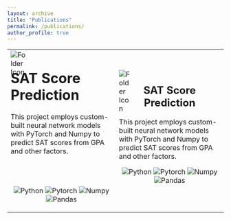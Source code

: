 ```yaml
---
layout: archive
title: "Publications"
permalink: /publications/
author_profile: true
---
```


<table>
  <tr>
    <td width="50%" onclick="window.location='https://github.com/huy310304/SAT-score-prediction';" style="position: relative; cursor: pointer;">
      <div style="position: absolute; width: 35px; background-size: cover; padding-botton:10px; paddint-left:10px"><img src="https://github.com/huy310304/huy310304.github.io/assets/114793725/9cfc3101-922c-4a76-ba43-75b0b44dcd29" alt="Folder Icon"/></div>
      <h1 align="left">SAT Score Prediction</h1>
      <p>This project employs custom-built neural network models with PyTorch and Numpy to predict SAT scores from GPA and other factors.</p>
      <br>
      <br>
      <p align="center">
        <img src="https://img.shields.io/badge/Python-3776AB?style=flat&logo=python&logoColor=white" alt="Python"/>
        <img src="https://img.shields.io/badge/PyTorch-%23EE4C2C.svg?&style=flat&logo=PyTorch&logoColor=white" alt="Pytorch"/>
        <img src="https://img.shields.io/badge/Numpy-%23013243.svg?&style=flat&logo=numpy&logoColor=white" alt="Numpy"/>
        <img src="https://img.shields.io/badge/Pandas-%23150458.svg?style=flat&logo=pandas&logoColor=white" alt="Pandas"/>
      </p>
    </td>
   <td width="50%" onclick="window.location='https://github.com/huy310304/SAT-score-prediction';" style="position: relative; cursor: pointer;">
      <div style="position: absolute; width: 30px; background-size: cover; padding-botton:10px; paddint-left:10px"><img src="https://github.com/huy310304/huy310304.github.io/assets/114793725/9cfc3101-922c-4a76-ba43-75b0b44dcd29" alt="Folder Icon"/></div>
      <h2 align="center">SAT Score Prediction</h2>
      <p>This project employs custom-built neural network models with PyTorch and Numpy to predict SAT scores from GPA and other factors.</p>
      <p align="center">
        <img src="https://img.shields.io/badge/Python-3776AB?style=flat&logo=python&logoColor=white" alt="Python"/>
        <img src="https://img.shields.io/badge/PyTorch-%23EE4C2C.svg?&style=flat&logo=PyTorch&logoColor=white" alt="Pytorch"/>
        <img src="https://img.shields.io/badge/Numpy-%23013243.svg?&style=flat&logo=numpy&logoColor=white" alt="Numpy"/>
        <img src="https://img.shields.io/badge/Pandas-%23150458.svg?style=flat&logo=pandas&logoColor=white" alt="Pandas"/>
      </p>
    </td>
  </tr>
</table>

<!--{% if author.googlescholar %}
  You can also find my articles on <u><a href="{{author.googlescholar}}">my Google Scholar profile</a>.</u>
{% endif %}

{% include base_path %}

{% for post in site.publications reversed %}
  {% include archive-single.html %}
{% endfor %}-->

